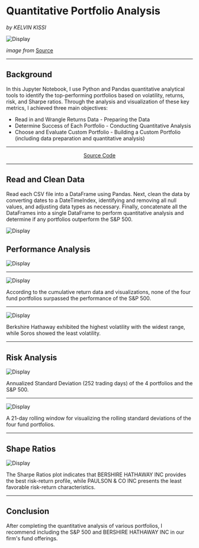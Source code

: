# Quantitative Portfolio Analysis 

*by KELVIN KISSI*

![Display](Resources/Portfolio.jpg)

_image from_ [Source](https://www.freepik.com/premium-vector/professional-analysis-report-research-result-chart-diagram-presentation_346062268.htm)

---

## Background

In this Jupyter Notebook, I use Python and Pandas quantitative analytical tools to identify the top-performing portfolios based on volatility, returns, risk, and Sharpe ratios. Through the analysis and visualization of these key metrics, I achieved three main objectives:

* Read in and Wrangle Returns Data - Preparing the Data
* Determine Success of Each Portfolio - Conducting Quantitative Analysis
* Choose and Evaluate Custom Portfolio - Building a Custom Portfolio (including data preparation and quantitative analysis)
   
---

<div align="center">
   
   [Source Code](https://github.com/kelvinkissi/Quantitative-Analysis-With-Pandas/blob/master/risk_return_analysis.ipynb)
   
</div>

---

## Read and Clean Data

Read each CSV file into a DataFrame using Pandas. Next, clean the data by converting dates to a DateTimeIndex, identifying and removing all null values, and adjusting data types as necessary. Finally, concatenate all the DataFrames into a single DataFrame to perform quantitative analysis and determine if any portfolios outperform the S&P 500.

![Display](Resources/Dataframe.jpg)

## Performance Analysis

![Display](Resources/Performance.jpg)

---

![Display](Resources/Cumplot.jpg)

According to the cumulative return data and visualizations, none of the four fund portfolios surpassed the performance of the S&P 500.

---

![Display](Resources/Boxplot.jpg)

Berkshire Hathaway exhibited the highest volatility with the widest range, while Soros showed the least volatility.

---

## Risk Analysis 

![Display](Resources/Standardd.jpg)

Annualized Standard Deviation (252 trading days) of the 4 portfolios and the S&P 500.

---

![Display](Resources/21rollingday.jpg)

A 21-day rolling window for visualizing the rolling standard deviations of the four fund portfolios.

---

## Shape Ratios

![Display](Resources/sharperatios.jpg)

The Sharpe Ratios plot indicates that BERSHIRE HATHAWAY INC provides the best risk-return profile, while PAULSON & CO INC presents the least favorable risk-return characteristics.

---

## Conclusion

After completing the quantitative analysis of various portfolios, I recommend including the S&P 500 and BERSHIRE HATHAWAY INC in our firm's fund offerings.

 


